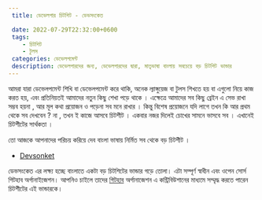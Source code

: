 ```yaml
---
 title: ডেভেলপার চিটশিট - ডেভসংকেত

 date: 2022-07-29T22:32:00+0600
 tags: 
    - চিটশিট
    - টুলস
 categories: ডেভেলপমেন্ট 
 description: ডেভেলপারদের জন্য, ডেভেলপারদের দ্বারা, মাতৃভাষা বাংলায় সবচেয়ে বড় চিটশিট ভান্ডার
---
```


 আমরা  যারা  ডেভেলপমেন্ট   শিখি বা  ডেভেলপমেন্ট করে থাকি, অনেক  ল্যাঙ্গুয়েজ  বা টুলস শিখতে হয় বা এগুলো  নিয়ে কাজ করত  হয়, এবং প্রতিনিয়তই আমাদের নতুন কিছু   শেখা পড়ে থাকে ।  এক্ষেত্রে  আমাদের  সব কিছু  ব্রেইন এ সেভ রাখা সম্ভব হয়না , আর  মূল  কথা  প্রয়োজন  ও পড়েনা সব মনে  রাখার  । কিন্তু  বিশেষ  প্রয়োজনে যদি  লাগে তখন  কি আর প্রথম থেকে   সব দেখবেন ?   না  , তখন ই  কাজে আসবে  চিটশীট  ।   একবার নজর  দিলেই   চোখের  সামনে ভাসবে  সব  ।  এখানেই চিটশীটের   সার্থকতা  ।

  তো আজকে আপনাদের পরিচয়  করিয়ে দেব  বাংলা ভাষায়   নির্মিত সব  থেকে  বড়  চিটশীট  ।

 - [Devsonket](https://devsonket.com/)

  ডেভসংকেত এর লক্ষ্য হচ্ছে বাংলাতে একটা বড় চিটশিটের ভান্ডার গড়ে তোলা। এটা সম্পূর্ণ স্বাধীন এবং ওপেন সোর্স গিটহাব অর্গানাইজেশন।
  আপনিও চাইলে তাদের [গিটহাব](https://github.com/devsonket/devsonket.github.io) অর্গানাজেশন  এ  কন্ট্রিবিউশানের মাধ্যমে সম্মৃদ্ধ করতে পারেন চিটশীটের  এই ভান্ডারকে। 